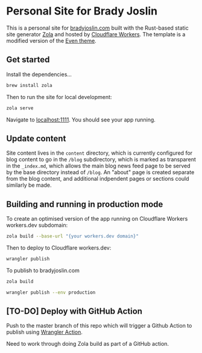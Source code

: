 # Personal Site for Brady Joslin

This is a personal site for [bradyjoslin.com](https://bradyjoslin.com) built with the Rust-based static site generator [Zola](https://getzola.org) and hosted by [Cloudflare Workers](https://workers.dev). The template is a modified version of the [Even theme](https://github.com/getzola/even).

## Get started

Install the dependencies...

```bash
brew install zola
```

Then to run the site for local development:

```bash
zola serve
```

Navigate to [localhost:1111](http://localhost:1111). You should see your app running.

## Update content

Site content lives in the `content` directory, which is currently configured for blog content to go in the `/blog` subdirectory, which is marked as transparent in the `_index.md`, which allows the main blog news feed page to be served by the base directory instead of `/blog`. An "about" page is created separate from the blog content, and additional indpendent pages or sections could similarly be made.

## Building and running in production mode

To create an optimised version of the app running on Cloudflare Workers workers.dev subdomain:

```bash
zola build --base-url "{your workers.dev domain}"
```

Then to deploy to Cloudflare workers.dev:

```bash
wrangler publish
```

To publish to bradyjoslin.com

```bash
zola build
```

```bash
wrangler publish --env production
```

## [TO-DO] Deploy with GitHub Action

Push to the master branch of this repo which will trigger a Github Action to publish using [Wrangler Action](https://github.com/cloudflare/wrangler-action).

Need to work through doing Zola build as part of a GitHub action.
